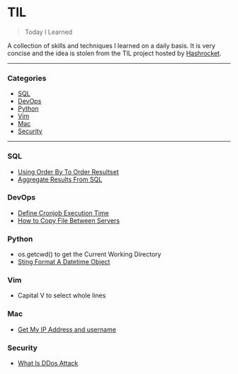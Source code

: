 # TIL

> Today I Learned

A collection of skills and techniques I learned on a daily basis. It is very concise and the idea is stolen from the TIL project hosted by [Hashrocket](http://hashrocket.com/).

---

### Categories
* [SQL](#sql)
* [DevOps](#devops)
* [Python](#python)
* [Vim](#vim)
* [Mac](#mac)
* [Security](#security)


---

### SQL

- [Using Order By To Order Resultset](sql/using-order-by-to-order-result-set.md)
- [Aggregate Results From SQL](sql/aggregate-results-from-sql.md)


### DevOps

- [Define Cronjob Execution Time](devops/define-cronjob-execution-time.md)
- [How to Copy File Between Servers](devops/how-to-copy-file-between-servers.md)

### Python

- os.getcwd() to get the Current Working Directory
- [Sting Format A Datetime Object](python/string-format-a-datetime-object.md)

### Vim

- Capital V to select whole lines

### Mac

- [Get My IP Address and username](mac/get-my-ip-address.md)

### Security

- [What Is DDos Attack](security/what-is-ddos-attack.md)